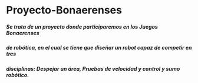 # Proyecto-Bonaerenses

<h5> Se trata de un proyecto donde participaremos en los Juegos Bonaerenses 
<h5>de robótica, en el cual se tiene que diseñar un robot capaz de competir en tres 
<h5> disciplinas: Despejar un área, Pruebas de velocidad y control y sumo robótico.

